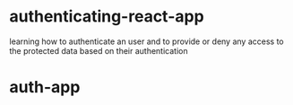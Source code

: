 # authenticating-react-app
learning how to authenticate an user and to provide or deny any access to the protected data based on their authentication
# auth-app
